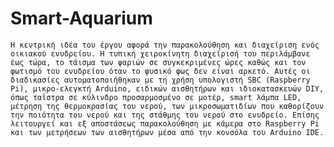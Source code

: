 # Smart-Aquarium
 	Η κεντρική ιδέα του έργου αφορά την παρακολούθηση και διαχείριση ενός οικιακού ενυδρείου. Η τυπική χειροκίνητη διαχείρισή του περιλάμβανε έως τώρα, το τάισμα των ψαριών σε συγκεκριμένες ώρες καθώς και τον φωτισμό του ενυδρείου όταν το φυσικό φως δεν είναι αρκετό. Αυτές οι διαδικασίες αυτοματοποιήθηκαν με τη χρήση υπολογιστή SBC (Raspberry Pi), μικρο-ελεγκτή Arduino, ειδικών αισθητήρων και ιδιοκατασκευών DIY, όπως ταΐστρα σε κύλινδρο προσαρμοσμένο σε μοτέρ, smart λάμπα LED, μέτρηση της θερμοκρασίας του νερού, των μικροσωματιδίων που καθορίζουν την ποιότητα του νερού και της στάθμης του νερού στο ενυδρείο. Επίσης λειτουργεί και εξ αποστάσεως παρακολούθηση με κάμερα στο Raspberry Pi και των μετρήσεων των αισθητήρων μέσα από την κονσόλα του Arduino IDE.

  
